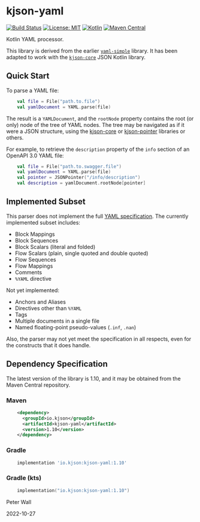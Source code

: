 # kjson-yaml

[![Build Status](https://travis-ci.com/pwall567/kjson-yaml.svg?branch=main)](https://app.travis-ci.com/github/pwall567/kjson-yaml)
[![License: MIT](https://img.shields.io/badge/License-MIT-yellow.svg)](https://opensource.org/licenses/MIT)
[![Kotlin](https://img.shields.io/static/v1?label=Kotlin&message=v1.6.10&color=7f52ff&logo=kotlin&logoColor=7f52ff)](https://github.com/JetBrains/kotlin/releases/tag/v1.6.10)
[![Maven Central](https://img.shields.io/maven-central/v/io.kjson/kjson-yaml?label=Maven%20Central)](https://search.maven.org/search?q=g:%22io.kjson%22%20AND%20a:%22kjson-yaml%22)

Kotlin YAML processor.

This library is derived from the earlier [`yaml-simple`](https://github.com/pwall567/yaml-simple) library.
It has been adapted to work with the [`kjson-core`](https://github.com/pwall567/kjson-core) JSON Kotlin library.

## Quick Start

To parse a YAML file:
```kotlin
    val file = File("path.to.file")
    val yamlDocument = YAML.parse(file)
```

The result is a `YAMLDocument`, and the `rootNode` property contains the root (or only) node of the tree of YAML nodes.
The tree may be navigated as if it were a JSON structure, using the [kjson-core](https://github.com/pwall567/kjson-core)
or [kjson-pointer](https://github.com/pwall567/kjson-pointer) libraries or others.

For example, to retrieve the `description` property of the `info` section of an OpenAPI 3.0 YAML file:
```kotlin
    val file = File("path.to.swagger.file")
    val yamlDocument = YAML.parse(file)
    val pointer = JSONPointer("/info/description")
    val description = yamlDocument.rootNode[pointer]
```

## Implemented Subset

This parser does not implement the full [YAML specification](https://yaml.org/spec/1.2/spec.html).
The currently implemented subset includes:

- Block Mappings
- Block Sequences
- Block Scalars (literal and folded)
- Flow Scalars (plain, single quoted and double quoted)
- Flow Sequences
- Flow Mappings
- Comments
- `%YAML` directive

Not yet implemented:

- Anchors and Aliases
- Directives other than `%YAML`
- Tags
- Multiple documents in a single file
- Named floating-point pseudo-values (`.inf`, `.nan`)

Also, the parser may not yet meet the specification in all respects, even for the constructs that it does handle.

## Dependency Specification

The latest version of the library is 1.10, and it may be obtained from the Maven Central repository.

### Maven
```xml
    <dependency>
      <groupId>io.kjson</groupId>
      <artifactId>kjson-yaml</artifactId>
      <version>1.10</version>
    </dependency>
```
### Gradle
```groovy
    implementation 'io.kjson:kjson-yaml:1.10'
```
### Gradle (kts)
```kotlin
    implementation("io.kjson:kjson-yaml:1.10")
```

Peter Wall

2022-10-27

